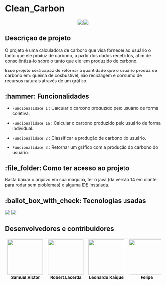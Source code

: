 <h1>Clean_Carbon</h1>
<p align="center">
   <img src="https://img.shields.io/static/v1?label=STATUS&message=Finalizado&color=YELLOW&style=for-the-badge"/>
  <img src="https://img.shields.io/github/last-commit/Samuel-045/Clean_carbon?logo=ultm-commit&style=for-the-badge"/>
</p>


<h2>Descrição de projeto</h2>
O projeto é uma calculadora de carbono que visa fornecer ao usuário o tanto que ele produz de carbono, a partir dos dados recebidos, afim de consciêntizá-lo sobre o tanto que ele tem produzido de carbono.

Esse projeto será capaz de retornar a quantidade que o usuário produz de carbono em: queima de cosbustível, não reciclagem e consumo de recursos naturais através de um gráfico.

<h2>:hammer: Funcionalidades </h2>

 - `Funcionalidade 1` : Calcular o carbono produzido pelo usuário de forma coletiva.
 
 - `Funcionalidade 1a` : Calcular o carbono produzido pelo usuário de forma individual.
 
 - `Funcionalidade 2` : Classificar a produção de carbono do usuário.
 
 - `Funcionalidade 3` : Retornar um gráfico com a produção do carbono do usuário.

<h2>:file_folder: Como ter acesso ao projeto</h2>
Basta baixar o arquivo em sua máquina, ter o java (da versão 14 em diante para rodar sem problemas) e alguma IDE instalada.

<h2> :ballot_box_with_check: Tecnologias usadas </h2>
<p align="left">  
   <img src="https://img.shields.io/badge/Eclipse-2C2255?style=for-the-badge&logo=eclipse&logoColor=white"/>
   <img  src="https://img.shields.io/badge/Java-ED8B00?style=for-the-badge&logo=openjdk&logoColor=white"/>
</p>

<h2>Desenvolvedores e contribuidores </h2>


| [<img src="https://avatars.githubusercontent.com/u/95144250?s=400&u=149cf20f52f4c096721d16967b22655f18e5c7f5&v=4" width=115><br><sub>Samuel Victor</sub>](https://github.com/Samuel-045) |  [<img src="https://avatars.githubusercontent.com/u/131820949?v=4" width=115><br><sub>Robert Lacerda</sub>](https://github.com/Bob3411) |  [<img src="https://avatars.githubusercontent.com/u/124639354?v=4" width=115><br><sub>Leonardo Kaique</sub>](https://github.com/Psicokai) | [<img src="https://avatars.githubusercontent.com/u/132467782?v=4" width=115><br><sub>Felipe</sub>](https://github.com/AbdulHajid) |
| :---: | :---: | :---: | :---: |



